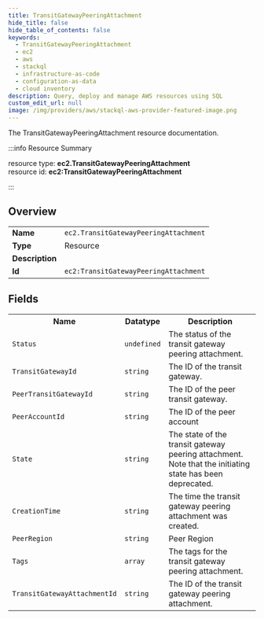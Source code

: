 ```yaml
---
title: TransitGatewayPeeringAttachment
hide_title: false
hide_table_of_contents: false
keywords:
  - TransitGatewayPeeringAttachment
  - ec2
  - aws
  - stackql
  - infrastructure-as-code
  - configuration-as-data
  - cloud inventory
description: Query, deploy and manage AWS resources using SQL
custom_edit_url: null
image: /img/providers/aws/stackql-aws-provider-featured-image.png
---
```

The TransitGatewayPeeringAttachment resource documentation.

:::info Resource Summary

<div class="row">
<div class="providerDocColumn">
<span>resource type:&nbsp;<b>ec2.TransitGatewayPeeringAttachment</b></span><br />
<span>resource id:&nbsp;<b>ec2:TransitGatewayPeeringAttachment</b></span><br />
</div>
</div>

:::

## Overview
<table><tbody>
<tr><td><b>Name</b></td><td><code>ec2.TransitGatewayPeeringAttachment</code></td></tr>
<tr><td><b>Type</b></td><td>Resource</td></tr>
<tr><td><b>Description</b></td><td></td></tr>
<tr><td><b>Id</b></td><td><code>ec2:TransitGatewayPeeringAttachment</code></td></tr>
</tbody></table>

## Fields
<table><tbody>
<tr><th>Name</th><th>Datatype</th><th>Description</th></tr>
<tr><td><code>Status</code></td><td><code>undefined</code></td><td>The status of the transit gateway peering attachment.</td></tr><tr><td><code>TransitGatewayId</code></td><td><code>string</code></td><td>The ID of the transit gateway.</td></tr><tr><td><code>PeerTransitGatewayId</code></td><td><code>string</code></td><td>The ID of the peer transit gateway.</td></tr><tr><td><code>PeerAccountId</code></td><td><code>string</code></td><td>The ID of the peer account</td></tr><tr><td><code>State</code></td><td><code>string</code></td><td>The state of the transit gateway peering attachment. Note that the initiating state has been deprecated.</td></tr><tr><td><code>CreationTime</code></td><td><code>string</code></td><td>The time the transit gateway peering attachment was created.</td></tr><tr><td><code>PeerRegion</code></td><td><code>string</code></td><td>Peer Region</td></tr><tr><td><code>Tags</code></td><td><code>array</code></td><td>The tags for the transit gateway peering attachment.</td></tr><tr><td><code>TransitGatewayAttachmentId</code></td><td><code>string</code></td><td>The ID of the transit gateway peering attachment.</td></tr>
</tbody></table>